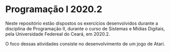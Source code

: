 # Programação I 2020.2
Neste repositório estão dispostos os exercícios desenvolvidos durante a disciplina de Programação II, durante o curso de Sistemas e Mídias Digitais, pela Universidade Federeal do Ceará, em 2020.2.

O foco dessas atividades consiste no desenvolvimento de um jogo de Atari.